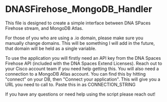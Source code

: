 # DNASFirehose_MongoDB_Handler

This file is designed to create a simple interface between DNA SPaces Firehose stream, and MongoDB Atlas.

For those of you who are using a .io domain, please make sure you manually change domains.
This will be something I will add in the future, that domain will be held as a single variable.

To use the application you will firstly need an API key from the DNA Spaces Firehose API (included with the DNA Spaces Extend Licenses).
Reach out to your Cisco account team if you need help getting this.
You will also need a connection to a MongoDB Atlas account.
You can find this by hitting "connect" on your DB, then "Connect your application".
This will give you a URL you need to call to.
Paste this in as CONNECTION_STRING

If you have any questions or need help using the script please reach out!
